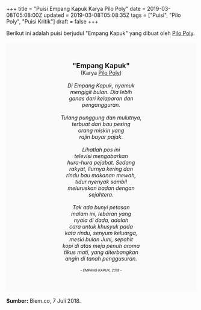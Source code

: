 +++
title = "Puisi Empang Kapuk Karya Pilo Poly"
date = 2019-03-08T05:08:00Z
updated = 2019-03-08T05:08:35Z
tags = ["Puisi", "Pilo Poly", "Puisi Kritik"]
draft = false
+++

<div dir="ltr" style="text-align: left;" trbidi="on"><div dir="ltr" style="text-align: left;" trbidi="on"><div dir="ltr" style="text-align: left;" trbidi="on"><div dir="ltr" style="text-align: left;" trbidi="on"><div style="text-align: justify;">Berikut ini adalah puisi berjudul "Empang Kapuk" yang dibuat oleh <a href="https://www.biem.co/read/2018/07/07/22314/sajak-sajak-pilo-poly/" target="_blank">Pilo Poly</a>.</div><br /><div style="background: #FAFAFA; font-size: 14px; height: auto; margin: 0 auto; padding: 50px; text-align: center; width: auto;"><span style="font-size: 18px;"><b>"Empang Kapuk"</b></span><br />(Karya <a href="https://www.sekata.web.id/tags/pilo-poly" target="_blank">Pilo Poly</a>)<br /><br /><i>Di Empang Kapuk, nyamuk<br />mengigit bulan. Dia lebih<br />ganas dari kelaparan dan<br />pengangguran.<br /><br />Tulang punggung dan mulutnya,<br />terbuat dari bau pesing<br />orang miskin yang<br />rajin bayar pajak.<br /><br />Lihatlah pos ini<br />televisi mengabarkan<br />hura-hura pejabat. Sedang<br />rakyat, liurnya kering dan<br />rindu bau makanan mewah,<br />tidur nyenyak sambil<br />meluruskan badan dengan<br />sejahtera.<br /><br />Tak ada bunyi petasan<br />malam ini, lebaran yang<br />nyala di dada, adalah<br />cara untuk khusyuk pada<br />kata rindu, senyum keluarga,<br />meski bulan Juni, sepahit<br />kopi di atas meja penuh aroma<br />tikus mati, yang diterbangkan<br />angin di tanah penggusuran.<br /><br /><span style="font-size: xx-small;">- EMPANG KAPUK, 2018 -</span></i></div></div></div></div><br /><b>Sumber:</b> Biem.co, 7 Juli 2018.</div>
